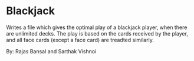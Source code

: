 # Blackjack

Writes a file which gives the optimal play of a blackjack player, when there are unlimited decks. The play is based on the cards received by the player, and all face cards (except a face card) are treadted similarly.

By: Rajas Bansal and Sarthak Vishnoi
